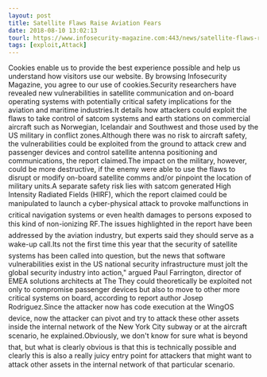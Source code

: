```yaml
---
layout: post
title: Satellite Flaws Raise Aviation Fears
date: 2018-08-10 13:02:13
tourl: https://www.infosecurity-magazine.com:443/news/satellite-flaws-raise-aviation/
tags: [exploit,Attack]
---
```

Cookies enable us to provide the best experience possible and help us understand how visitors use our website. By browsing Infosecurity Magazine, you agree to our use of cookies.Security researchers have revealed new vulnerabilities in satellite communication and on-board operating systems with potentially critical safety implications for the aviation and maritime industries.It details how attackers could exploit the flaws to take control of satcom systems and earth stations on commercial aircraft such as Norwegian, Icelandair and Southwest and those used by the US military in conflict zones.Although there was no risk to aircraft safety, the vulnerabilities could be exploited from the ground to attack crew and passenger devices and control satellite antenna positioning and communications, the report claimed.The impact on the military, however, could be more destructive, if the enemy were able to use the flaws to disrupt or modify on-board satellite comms and/or pinpoint the location of military units.A separate safety risk lies with satcom generated High Intensity Radiated Fields (HIRF), which the report claimed could be manipulated to launch a cyber-physical attack to provoke malfunctions in critical navigation systems or even health damages to persons exposed to this kind of non-ionizing RF.The issues highlighted in the report have been addressed by the aviation industry, but experts said they should serve as a wake-up call.Its not the first time this year that the security of satellite systems has been called into question, but the news that software vulnerabilities exist in the US national security infrastructure must jolt the global security industry into action," argued Paul Farrington, director of EMEA solutions architects at The They could theoretically be exploited not only to compromise passenger devices but also to move to other more critical systems on board, according to report author Josep Rodriguez.Since the attacker now has code execution at the WingOS device, now the attacker can pivot and try to attack these other assets inside the internal network of the New York City subway or at the aircraft scenario, he explained.Obviously, we don't know for sure what is beyond that, but what is clearly obvious is that this is technically possible and clearly this is also a really juicy entry point for attackers that might want to attack other assets in the internal network of that particular scenario.